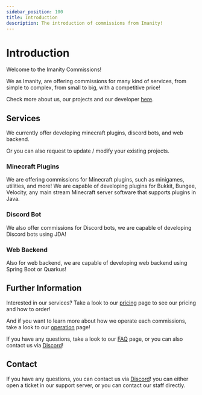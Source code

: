```yaml
---
sidebar_position: 100
title: Introduction 
description: The introduction of commissions from Imanity! 
---
```


# Introduction

Welcome to the Imanity Commissions!

We as Imanity, are offering commissions for many kind of services, from simple to complex, from small to big, with a competitive price!

Check more about us, our projects and our developer [here](/about).

## Services

We currently offer developing minecraft plugins, discord bots, and web backend.

Or you can also request to update / modify your existing projects.

### Minecraft Plugins

We are offering commissions for Minecraft plugins, such as minigames, utilities, and more! We are capable of developing plugins for Bukkit, Bungee, Velocity, any main stream Minecraft server software that supports plugins in Java.

### Discord Bot

We also offer commissions for Discord bots, we are capable of developing Discord bots using JDA!

### Web Backend

Also for web backend, we are capable of developing web backend using Spring Boot or Quarkus!

## Further Information

Interested in our services? Take a look to our [pricing](/commissions/pricing) page to see our pricing and how to order!

And if you want to learn more about how we operate each commissions, take a look to our [operation](/commissions/operation) page!

If you have any questions, take a look to our [FAQ](/commissions/faq) page, or you can also contact us via [Discord](https://go.imanity.dev/discord)!

## Contact

If you have any questions, you can contact us via [Discord](https://go.imanity.dev/discord)! you can either open a ticket in our support server, or you can contact our staff directly.